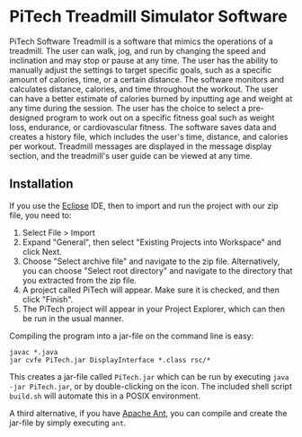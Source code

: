 PiTech Treadmill Simulator Software
===================================

PiTech Software Treadmill is a software that mimics the operations of a
treadmill. The user can walk, jog, and run by changing the speed and inclination
and may stop or pause at any time. The user has the ability to manually adjust
the settings to target specific goals, such as a specific amount of calories,
time, or a certain distance. The software monitors and calculates distance,
calories, and time throughout the workout. The user can have a better estimate
of calories burned by inputting age and weight at any time during the session.
The user has the choice to select a pre-designed program to work out on a
specific fitness goal such as weight loss, endurance, or cardiovascular fitness.
The software saves data and creates a history file, which includes the user's
time, distance, and calories per workout. Treadmill messages are displayed in
the message display section, and the treadmill's user guide can be viewed at any
time.


Installation
------------

If you use the [Eclipse][1] IDE, then to import and run the project with our zip
file, you need to:

1. Select File > Import
2. Expand "General", then select "Existing Projects into Workspace" and click
   Next.
3. Choose "Select archive file" and navigate to the zip file. Alternatively, you
   can choose "Select root directory" and navigate to the directory that you
   extracted from the zip file.
4. A project called PiTech will appear. Make sure it is checked, and then click
   "Finish".
5. The PiTech project will appear in your Project Explorer, which can then be
   run in the usual manner.

Compiling the program into a jar-file on the command line is easy:

    javac *.java
    jar cvfe PiTech.jar DisplayInterface *.class rsc/*

This creates a jar-file called `PiTech.jar` which can be run by executing
`java -jar PiTech.jar`, or by double-clicking on the icon. The included shell
script `build.sh` will automate this in a POSIX environment.

A third alternative, if you have [Apache Ant][2], you can compile and create the
jar-file by simply executing `ant`.


[1]: http://www.eclipse.org/
[2]: http://ant.apache.org/
